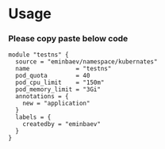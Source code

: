 # Usage

### Please copy paste below code
```
module "testns" {
  source = "eminbaev/namespace/kubernates"
  name             = "testns"
  pod_quota        = 40
  pod_cpu_limit    = "150m"
  pod_memory_limit = "3Gi"
  annotations = {
    new = "application"
  }
  labels = {
    createdby = "eminbaev"
  }
}
```